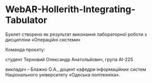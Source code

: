 # WebAR-Hollerith-Integrating-Tabulator
Буклет створено як результат виконання лабораторної роботи з дисципліни «Операційні системи»

Команда проєкту:

студент Терновий Олександр Анатольйович, група АІ-225

викладач – Блажко О.А., доцент кафедри інформаційних систем Національного університету «Одеська політехніка».
